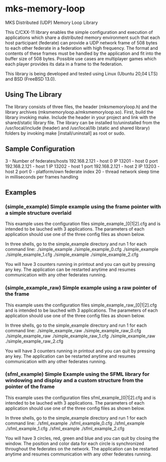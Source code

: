 # mks-memory-loop
MKS Distributed (UDP) Memory Loop Library

This C/CXX-11 library enables the simple configuration and execution of applications which share a distributed memory environment such that each host participant (federate) can provide a UDP network frame of 508 bytes to each other federate in a federation with high frequency. 
The format and contents of these frames must be handled by the application and fit into the buffer size of 508 bytes. 
Possible use cases are multiplayer games which each player provides its data in a frame to the federation.

This library is being developed and tested using Linux (Ubuntu 20,04 LTS) and BSD (FreeBSD 13.0).

## Using The Library
The library consists of three files, the header (mksmemoryloop.h) and the library archives (mksmemoryloop.a/mksmemoryloop.so). 
First, build the library invoking make.
Include the header in your project and link with the shared/static library file. 
The library can be installed to/uninstalled from the /usr/local/include (header) and /usr/local/lib (static and shared library) folders by invoking  make [install/uninstall] as root or sudo. 

## Sample Configuration
3               - Number of federates/hosts
192.168.2.121   - host 0 IP
13201           - host 0 port
192.168.2.121   - host 1 IP
13202           - host 1 port
192.168.2.121   - host 2 IP
13203           - host 2 port
0               - platform/own federate index
20              - thread network sleep time in milliseconds per frames handling

## Examples

### (simple_example) Simple example using the frame pointer with a simple structure overlaid
This example uses the configuration files simple_example_[0|1|2].cfg and is intended to be lauched with 3 applications. The parameters of each application should use one of the three config files as shown below.

In three shells, go to the simple_example directory and run 1 for each command line:
./simple_example ./simple_example_0.cfg 
./simple_example ./simple_example_1.cfg
./simple_example ./simple_example_2.cfg

You will have 3 counters running in printout and you can quit by pressing any key. The application can be restarted anytime and resumes communication with any other federates running.

### (simple_example_raw) Simple example using a raw pointer of the frame
This example uses the configuration files simple_example_raw_[0|1|2].cfg and is intended to be lauched with 3 applications. The parameters of each application should use one of the three config files as shown below.

In three shells, go to the simple_example directory and run 1 for each command line:
./simple_example_raw ./simple_example_raw_0.cfg 
./simple_example_raw ./simple_example_raw_1.cfg
./simple_example_raw ./simple_example_raw_2.cfg

You will have 3 counters running in printout and you can quit by pressing any key. The application can be restarted anytime and resumes communication with any other federates running.

### (sfml_example) Simple Example using the SFML library for windowing and display and a custom structure from the pointer of the frame
This example uses the configuration files sfml_example_[0|1|2].cfg and is intended to be lauched with 3 applications. The parameters of each application should use one of the three config files as shown below.

In three shells, go to the simple_example directory and run 1 for each command line:
./sfml_example ./sfml_example_0.cfg 
./sfml_example ./sfml_example_1.cfg
./sfml_example ./sfml_example_2.cfg

You will have 3 circles, red, green and blue and you can quit by closing the window. The position and color data for each circle is synchronized throughout the federates on the network. The application can be restarted anytime and resumes communication with any other federates running.


